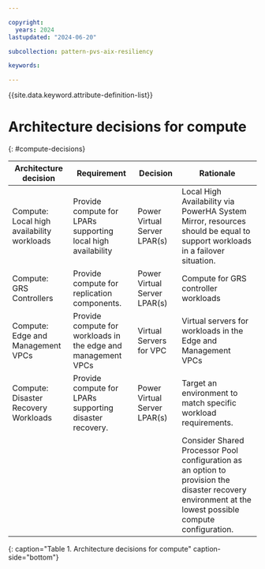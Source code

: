 ```yaml
---

copyright:
  years: 2024
lastupdated: "2024-06-20"

subcollection: pattern-pvs-aix-resiliency

keywords:

---
```


{{site.data.keyword.attribute-definition-list}}

# Architecture decisions for compute
{: #compute-decisions}




| **Architecture decision**                   | **Requirement**                                               | **Decision**                 | **Rationale**                                                                                                                                                                                                          |
|---------------------------------------------|---------------------------------------------------------------|------------------------------|------------------------------------------------------------------------------------------------------------------------------------------------------------------------------------------------------------------------|
| Compute: Local high availability workloads  | Provide compute for LPARs supporting local high availability  | Power Virtual Server LPAR(s) | Local High Availability via PowerHA System Mirror, resources should be equal to support workloads in a failover situation.                                                                                             |
| Compute:  GRS Controllers                   | Provide compute for replication components.                   | Power Virtual Server LPAR(s) | Compute for GRS controller workloads                                                                                                                                                                                   |
| Compute: Edge and Management VPCs           | Provide compute for workloads in the edge and management VPCs | Virtual Servers for VPC      | Virtual servers for workloads in the Edge and Management VPCs                                                                                                                                                          |
| Compute: Disaster Recovery Workloads        | Provide compute for LPARs supporting disaster recovery.       | Power Virtual Server LPAR(s) | Target an environment to match specific workload requirements.                                                                                                                                                         |
|                                             |                                                               |                              | Consider Shared Processor Pool configuration as an option to provision the disaster recovery environment at the lowest possible compute configuration.                                                                 |
{: caption="Table 1. Architecture decisions for compute" caption-side="bottom"}
